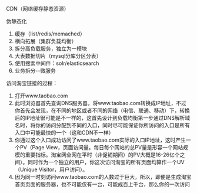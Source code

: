 CDN（网络缓存静态资源）

伪静态化

1. 缓存（list/redis/memached）
2. 横向拓展（集群负载均衡）
3. 拆分高负载服务，独立为一模块
4. 大表数据切片（mysql分库分区分表）
5. 使用搜索中间件：solr/elasticsearch
6. 业务拆分--微服务



访问淘宝链接的过程：

1. 打开www.taobao.com
2. 此时浏览器首先查询DNS服务器，将www.taobao.com转换成IP地址，不过你首先会发现，在不同的地区或者不同的网络（电信、联通、移动）下，转换后的IP地址很可能是不一样的，这首先设计到负载均衡第一步通过DNS解析域名时，将你的访问分配到不同的入口，同时尽可能保证你所访问的入口是所有入口中可能最快的一个（这和CDN不一样）
3. 你通过这个入口成功访问了www.taobao.com实际的入口IP地址，这时产生一个PV（Page View，页面访问量。每日每个网站的总PV量是形容一个网站规模的重要指标。淘宝网全网在平时（非促销期间）的PV大概是16-26亿个之间）。同时作为一个独立的用户，你这次访问淘宝的所有页面均算作一个UV（Unique Visitor，用户访问）。
4. 因为同一时刻访问www.taobao.com的人数过于巨大，所以，即便是生成淘宝首页页面的服务器，也不可能仅有一台，可能成百上千台，那么你的一次访问